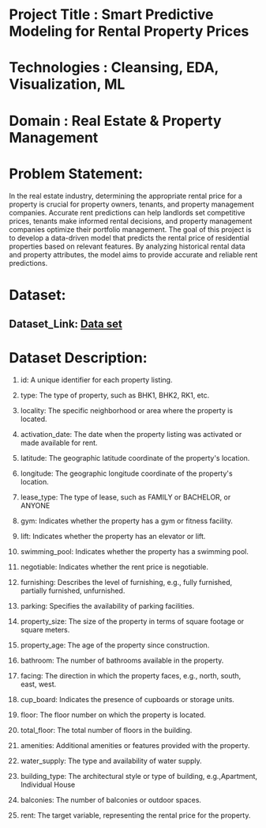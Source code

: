 
# Project Title : Smart Predictive Modeling for Rental Property Prices
# Technologies  : Cleansing, EDA, Visualization, ML
# Domain        : Real Estate & Property Management

# Problem Statement:
In the real estate industry, determining the appropriate rental price for a property is crucial for
property owners, tenants, and property management companies. Accurate rent predictions can
help landlords set competitive prices, tenants make informed rental decisions, and property
management companies optimize their portfolio management.
The goal of this project is to develop a data-driven model that predicts the rental price of
residential properties based on relevant features. By analyzing historical rental data and
property attributes, the model aims to provide accurate and reliable rent predictions.

# Dataset:
## Dataset_Link: [Data set](https://drive.google.com/drive/folders/1iRWyy6cPKTEJ9JQw5GyWfRR9grLr80UG)

# Dataset Description:
1. id: A unique identifier for each property listing.
2. type: The type of property, such as BHK1, BHK2, RK1, etc.
3. locality: The specific neighborhood or area where the property is located.
4. activation_date: The date when the property listing was activated or made available for
rent.
5. latitude: The geographic latitude coordinate of the property's location.
6. longitude: The geographic longitude coordinate of the property's location.
7. lease_type: The type of lease, such as FAMILY or BACHELOR, or ANYONE
8. gym: Indicates whether the property has a gym or fitness facility.
9. lift: Indicates whether the property has an elevator or lift.
10. swimming_pool: Indicates whether the property has a swimming pool.

11. negotiable: Indicates whether the rent price is negotiable.
12. furnishing: Describes the level of furnishing, e.g., fully furnished, partially furnished,
unfurnished.
13. parking: Specifies the availability of parking facilities.
14. property_size: The size of the property in terms of square footage or square meters.
15. property_age: The age of the property since construction.
16. bathroom: The number of bathrooms available in the property.
17. facing: The direction in which the property faces, e.g., north, south, east, west.
18. cup_board: Indicates the presence of cupboards or storage units.
19. floor: The floor number on which the property is located.
20. total_floor: The total number of floors in the building.
21. amenities: Additional amenities or features provided with the property.
22. water_supply: The type and availability of water supply.
23. building_type: The architectural style or type of building, e.g.,Apartment, Individual
House
24. balconies: The number of balconies or outdoor spaces.
25. rent: The target variable, representing the rental price for the property.
